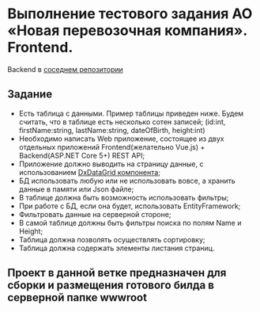 # Выполнение тестового задания АО «Новая перевозочная компания». Frontend.

Backend в [соседнем репозитории](https://github.com/Trosh-A/npk.back)

## Задание

- Есть таблица с данными. Пример таблицы приведен ниже. Будем считать, что в таблице есть несколько сотен записей; (id:int, firstName:string, lastName:string, dateOfBirth, height:int)
- Необходимо написать Web приложение, состоящее из двух отдельных приложений Frontend(желательно Vue.js) + Backend(ASP.NET Core 5+) REST API;
- Приложение должно выводить на страницу данные, с использованием [DxDataGrid компонента](https://js.devexpress.com/Documentation/ApiReference/UI_Components/dxDataGrid/);
- БД использовать любую или не использовать вовсе, а хранить данные в памяти или Json файле;
- В таблице должна быть возможность использовать фильтры;
- При работе с БД, если она будет, использовать EntityFramework;
- Фильтровать данные на серверной стороне;
- В самой таблице должны быть фильтры поиска по полям Name и Height;
- Таблица должна позволять осуществлять сортировку;
- Таблица должна содержать элементы листания страниц.

## Проект в данной ветке предназначен для сборки и размещения готового билда в серверной папке wwwroot
